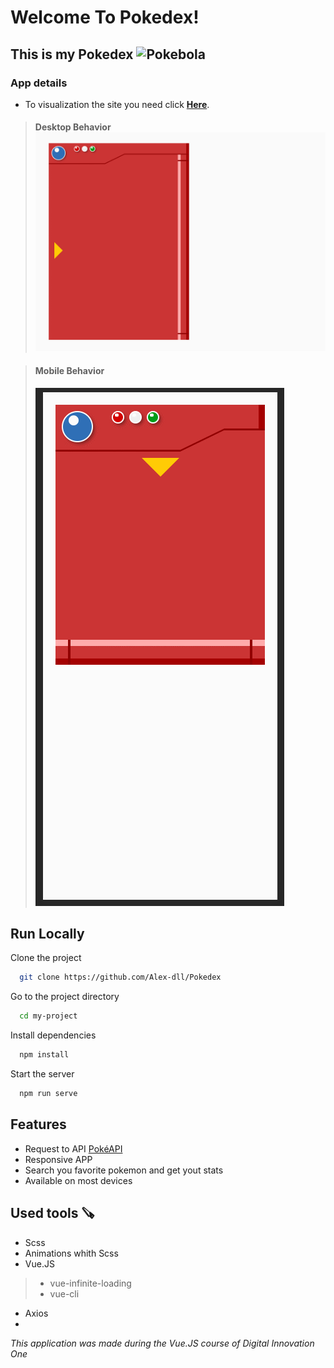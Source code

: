 
# Welcome To Pokedex!

## This is my Pokedex <img class="emojidex-emoji" src="https://cdn.emojidex.com/emoji/seal/Pokebola.png" emoji-code="Pokebola" alt="Pokebola" width="40" height="40"/>

### App details
- To visualization the site you need click [**Here**](https://pokedex-five-weld.vercel.app/). 
> #### Desktop Behavior![Desktop Behavior](https://github.com/Alex-dll/Pokedex/blob/master/src/assets/desktop%20View.gif?raw=true)

>#### Mobile Behavior
> ![Mobile View.gif](https://github.com/Alex-dll/Pokedex/blob/master/src/assets/Mobile%20View.gif?raw=true)

## Run Locally

Clone the project

```bash
  git clone https://github.com/Alex-dll/Pokedex
```

Go to the project directory

```bash
  cd my-project
```

Install dependencies

```bash
  npm install
```

Start the server

```bash
  npm run serve
```
  
## Features

- Request to API [PokéAPI](https://pokeapi.co/)
- Responsive APP
- Search you favorite pokemon and get yout stats
- Available on most devices

  
## Used tools 🪚
-  Scss
-  Animations whith Scss
-  Vue.JS
> - vue-infinite-loading
>  - vue-cli
- Axios
- 



*This application was made during the Vue.JS course of Digital Innovation One*


